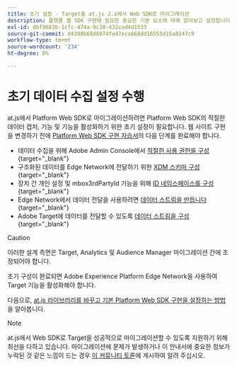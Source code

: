 ```yaml
---
title: 초기 설정 - Target을 at.js 2.x에서 Web SDK로 마이그레이션
description: 플랫폼 웹 SDK 구현에 필요한 중요한 기본 요소에 대해 알아보고 설정합니다
exl-id: dbf9683b-1cfc-474a-9c38-432cad4d1533
source-git-commit: d4308b68d6974fe47eca668dd16555d15a8247c9
workflow-type: tm+mt
source-wordcount: '234'
ht-degree: 0%

---
```


# 초기 데이터 수집 설정 수행

at.js에서 Platform Web SDK로 마이그레이션하려면 Platform Web SDK의 적절한 데이터 캡처, 기능 및 기능을 활성화하기 위한 초기 설정이 필요합니다. 웹 사이트 구현을 변경하기 전에 [Platform Web SDK 구현 자습서](https://experienceleague.adobe.com/docs/platform-learn/implement-web-sdk/overview.html?lang=ko-KR)의 다음 단계를 완료해야 합니다.

- 데이터 수집을 위해 Adobe Admin Console에서 [적절한 사용 권한을 구성](https://experienceleague.adobe.com/en/docs/platform-learn/implement-web-sdk/overview#prerequisites){target="_blank"}
- 구조화된 데이터를 Edge Network에 전달하기 위한 [XDM 스키마 구성](https://experienceleague.adobe.com/docs/platform-learn/implement-web-sdk/initial-configuration/configure-schemas.html){target="_blank"}
- 장치 간 개인 설정 및 mbox3rdPartyId 기능을 위해 [ID 네임스페이스를 구성](https://experienceleague.adobe.com/docs/platform-learn/implement-web-sdk/initial-configuration/configure-identities.html){target="_blank"}
- Edge Network에서 데이터 전달을 사용하려면 [데이터 스트림을 만듭니다](https://experienceleague.adobe.com/docs/platform-learn/implement-web-sdk/initial-configuration/configure-datastream.html){target="_blank"}
- Adobe Target에 데이터를 전달할 수 있도록 [데이터 스트림을 구성](https://experienceleague.adobe.com/docs/platform-learn/implement-web-sdk/applications-setup/setup-target.html#configure-the-datastream){target="_blank"}

>[!CAUTION]
>
>이러한 설계 측면은 Target, Analytics 및 Audience Manager 마이그레이션 간에 조정되어야 합니다.

초기 구성이 완료되면 Adobe Experience Platform Edge Network을 사용하여 Target 기능을 활성화해야 합니다.

다음으로, [at.js 라이브러리를 바꾸고 기본 Platform Web SDK 구현을 설정하는 방법](replace-library.md)을 알아봅니다.

>[!NOTE]
>
>at.js에서 Web SDK로 Target을 성공적으로 마이그레이션할 수 있도록 지원하기 위해 최선을 다하고 있습니다. 마이그레이션에 문제가 발생하거나 이 안내서에 중요한 정보가 누락된 것 같은 느낌이 드는 경우 [이 커뮤니티 토론](https://experienceleaguecommunities.adobe.com/t5/adobe-experience-platform-data/tutorial-discussion-migrate-target-from-at-js-to-web-sdk/m-p/575587#M463)에 게시하여 알려 주십시오.
